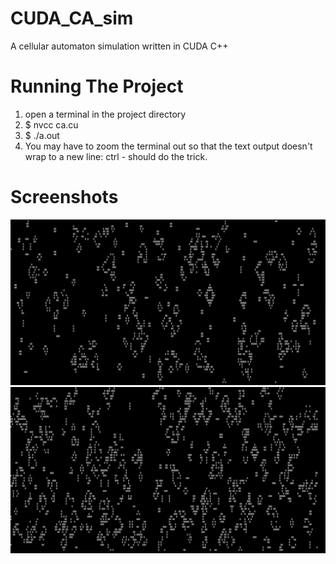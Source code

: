# CUDA_CA_sim

A cellular automaton simulation written in CUDA C++

# Running The Project

1. open a terminal in the project directory
2. \$ nvcc ca.cu
3. \$ ./a.out
4. You may have to zoom the terminal out so that the text output doesn't wrap to a new line: ctrl - should do the trick.

# Screenshots

![Screenshot](screenshots/screenshot0.png)
![Screenshot](screenshots/screenshot1.png)
